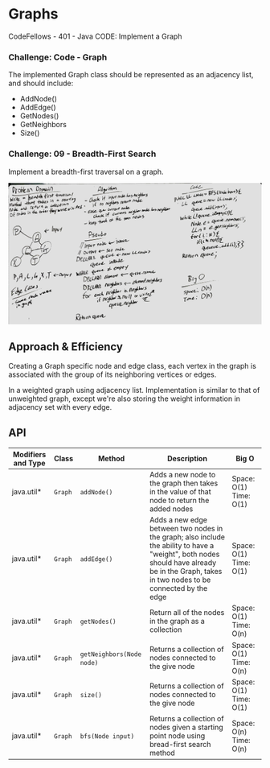# Graphs
CodeFellows - 401 - Java
CODE: Implement a Graph

### Challenge: Code - Graph
The implemented Graph class should be represented as an adjacency list, and should include:
* AddNode()
* AddEdge()
* GetNodes()
* GetNeighbors
* Size()

### Challenge: 09 - Breadth-First Search
Implement a breadth-first traversal on a graph.

![array_shift white board](../graphs-bfs.jpg)
## Approach & Efficiency
Creating a Graph specific node and edge class, each vertex in the graph is associated with the group of its neighboring vertices or edges.

In a weighted graph using adjacency list. Implementation is similar to that of unweighted graph, except we're also storing the weight information in adjacency set with every edge.




## API
Modifiers and Type      | Class       | Method    | Description | Big O |
|---                    | ---         | ---     |         --- | --- |
|  java.util*      |`Graph `  | `addNode()`   | Adds a new node to the graph then takes in the value of that node to return the added nodes | Space: O(1) Time: O(1)|
|  java.util*      |`Graph `  | `addEdge()`   | Adds a new edge between two nodes in the graph; also include the ability to have a "weight", both nodes should have already be in the Graph, takes in two nodes to be connected by the edge | Space: O(1) Time: O(1) |
|  java.util*       |`Graph `  | `getNodes()`   | Return all of the nodes in the graph as a collection |  Space: O(1) Time: O(n)
|  java.util*       |`Graph `  | `getNeighbors(Node node)`   | Returns a collection of nodes connected to the give node |  Space: O(1) Time: O(n)|
|  java.util*       |`Graph `  | `size()`   | Returns a collection of nodes connected to the give node |  Space: O(1) Time: O(1)
|  java.util*       |`Graph `  | `bfs(Node input)`   | Returns a collection of nodes given a starting point node using bread-first search method |  Space: O(n) Time: O(n)
